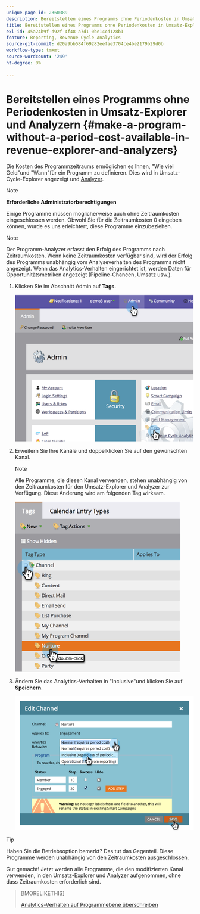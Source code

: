 ```yaml
---
unique-page-id: 2360389
description: Bereitstellen eines Programms ohne Periodenkosten in Umsatz-Explorer und Analyzern - Marketo-Dokumente - Produktdokumentation
title: Bereitstellen eines Programms ohne Periodenkosten in Umsatz-Explorer und Analyzern
exl-id: 45a24b9f-d92f-4f48-a7d1-0be14cd128b1
feature: Reporting, Revenue Cycle Analytics
source-git-commit: d20a9bb584f69282eefae3704ce4be2179b29d0b
workflow-type: tm+mt
source-wordcount: '249'
ht-degree: 0%

---
```


# Bereitstellen eines Programms ohne Periodenkosten in Umsatz-Explorer und Analyzern {#make-a-program-without-a-period-cost-available-in-revenue-explorer-and-analyzers}

Die Kosten des Programmzeitraums ermöglichen es Ihnen, &quot;Wie viel Geld&quot;und &quot;Wann&quot;für ein Programm zu definieren. Dies wird in Umsatz-Cycle-Explorer angezeigt und [Analyzer](/help/marketo/product-docs/reporting/revenue-cycle-analytics/opportunity-influence-analyzer/tell-the-marketing-story-with-an-opportunity-influence-analyzer.md).

>[!NOTE]
>
>**Erforderliche Administratorberechtigungen**

Einige Programme müssen möglicherweise auch ohne Zeitraumkosten eingeschlossen werden. Obwohl Sie für die Zeitraumkosten 0 eingeben können, wurde es uns erleichtert, diese Programme einzubeziehen.

>[!NOTE]
>
>Der Programm-Analyzer erfasst den Erfolg des Programms nach Zeitraumkosten. Wenn keine Zeitraumkosten verfügbar sind, wird der Erfolg des Programms unabhängig vom Analyseverhalten des Programms nicht angezeigt. Wenn das Analytics-Verhalten eingerichtet ist, werden Daten für Opportunitätsmetriken angezeigt (Pipeline-Chancen, Umsatz usw.).

1. Klicken Sie im Abschnitt Admin auf **Tags**.

   ![](assets/image2014-9-17-12-3a35-3a32.png)

1. Erweitern Sie Ihre Kanäle und doppelklicken Sie auf den gewünschten Kanal.

   >[!NOTE]
   >
   >Alle Programme, die diesen Kanal verwenden, stehen unabhängig von den Zeitraumkosten für den Umsatz-Explorer und Analyzer zur Verfügung. Diese Änderung wird am folgenden Tag wirksam.

   ![](assets/image2014-9-17-12-3a36-3a7.png)

1. Ändern Sie das Analytics-Verhalten in &quot;Inclusive&quot;und klicken Sie auf **Speichern**.

   ![](assets/image2014-9-17-12-3a36-3a13.png)

>[!TIP]
>
>Haben Sie die Betriebsoption bemerkt? Das tut das Gegenteil. Diese Programme werden unabhängig von den Zeitraumkosten ausgeschlossen.

Gut gemacht! Jetzt werden alle Programme, die den modifizierten Kanal verwenden, in den Umsatz-Explorer und Analyzer aufgenommen, ohne dass Zeitraumkosten erforderlich sind.

>[!MORELIKETHIS]
>
>[Analytics-Verhalten auf Programmebene überschreiben](/help/marketo/product-docs/reporting/revenue-cycle-analytics/program-analytics/override-analytics-behavior-at-the-program-level.md)
